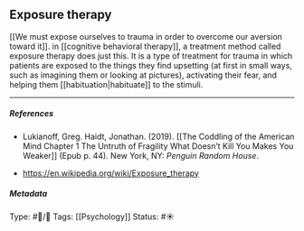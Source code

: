 ## Exposure therapy # 

[[We must expose ourselves to trauma in order to overcome our aversion toward it]]. in [[cognitive behavioral therapy]], a treatment method called exposure therapy does just this. It is a type of treatment for trauma in which patients are exposed to the things they find upsetting (at first in small ways, such as imagining them or looking at pictures), activating their fear, and helping them [[habituation|habituate]] to the stimuli.

___

##### References

- Lukianoff, Greg. Haidt, Jonathan. (2019). [[The Coddling of the American Mind Chapter 1 The Untruth of Fragility What Doesn’t Kill You Makes You Weaker]] (Epub p. 44). New York, NY: _Penguin Random House_.

- https://en.wikipedia.org/wiki/Exposure_therapy

##### Metadata

Type: #🔵/🔵 
Tags: [[Psychology]]
Status: #☀️ 